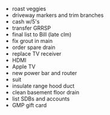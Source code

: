 - roast veggies
- driveway markers and trim branches
- cash w/5's
- transfer GRRSP
- final list to Bill (late clm)
- fix grout in main
- order spare drain
- replace TV receiver
- HDMI
- Apple TV
- new power bar and router
- suit
- insulate range hood duct
- clean basement floor drain
- list SDBs and accounts
- GMP gift card
